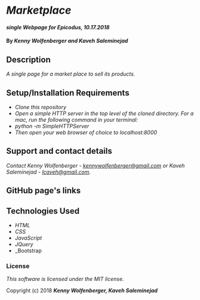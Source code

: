 # _Marketplace_

#### _single Webpage for Epicodus, 10.17.2018_

#### By _**Kenny Wolfenberger and Kaveh Saleminejad**_

## Description

_A single page for a market place to sell its products._

## Setup/Installation Requirements

* _Clone this repository_
* _Open a simple HTTP server in the top level of the cloned directory. For a mac, run the following command in your terminal:_   
* _python -m SimpleHTTPServer_
* _Then open your web browser of choice to localhost:8000_

## Support and contact details

_Contact Kenny Wolfenberger - kennywolfenberger@gmail.com or Kaveh Saleminejad - lcaveh@gmail.com._

## GitHub page's links

## Technologies Used

* _HTML_
* _CSS_
* _JavaScript_
* _JQuery_
* _Bootstrap

### License

*This software is licensed under the MIT license.*

Copyright (c) 2018 **_Kenny Wolfenberger, Kaveh Saleminejad_**
